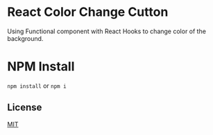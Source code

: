 # React Color Change Cutton

Using Functional component with React Hooks to change color of the background.

# NPM Install

`npm install` or `npm i`

## License

[MIT](https://choosealicense.com/licenses/mit/)
